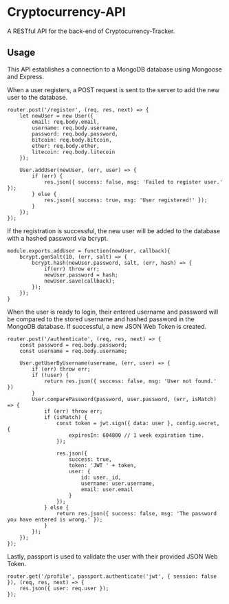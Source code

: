 # Cryptocurrency-API
A RESTful API for the back-end of Cryptocurrency-Tracker.

## Usage
This API establishes a connection to a MongoDB database using Mongoose and Express.

When a user registers, a POST request is sent to the server to add the new user to the database. 
```
router.post('/register', (req, res, next) => {
    let newUser = new User({
        email: req.body.email,
        username: req.body.username,
        password: req.body.password,
        bitcoin: req.body.bitcoin,
        ether: req.body.ether,
        litecoin: req.body.litecoin
    });

    User.addUser(newUser, (err, user) => {
        if (err) {
            res.json({ success: false, msg: 'Failed to register user.' });
        } else {
            res.json({ success: true, msg: 'User registered!' });
        }
    });
});
```

If the registration is successful, the new user will be added to the database with a hashed password via bcrypt.
```
module.exports.addUser = function(newUser, callback){
    bcrypt.genSalt(10, (err, salt) => {
        bcrypt.hash(newUser.password, salt, (err, hash) => {
            if(err) throw err;
            newUser.password = hash;
            newUser.save(callback);
        });
    });
}
```

When the user is ready to login, their entered username and password will be compared to the stored username and hashed password in the MongoDB database. If successful, a new JSON Web Token is created.
```
router.post('/authenticate', (req, res, next) => {
    const password = req.body.password;
    const username = req.body.username;

    User.getUserByUsername(username, (err, user) => {
        if (err) throw err;
        if (!user) {
            return res.json({ success: false, msg: 'User not found.' })
        }
        User.comparePassword(password, user.password, (err, isMatch) => {
            if (err) throw err;
            if (isMatch) {
                const token = jwt.sign({ data: user }, config.secret, {
                    expiresIn: 604800 // 1 week expiration time.
                });

                res.json({
                    success: true,
                    token: 'JWT ' + token,
                    user: {
                        id: user._id,
                        username: user.username,
                        email: user.email
                    }
                });
            } else {
                return res.json({ success: false, msg: 'The password you have entered is wrong.' });
            }
        });
    });
});
```

Lastly, passport is used to validate the user with their provided JSON Web Token.
```
router.get('/profile', passport.authenticate('jwt', { session: false }), (req, res, next) => {
    res.json({ user: req.user });
});
```

